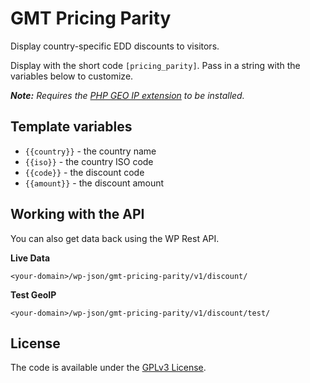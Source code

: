 # GMT Pricing Parity
Display country-specific EDD discounts to visitors.

Display with the short code `[pricing_parity]`. Pass in a string with the variables below to customize.

*__Note:__ Requires the [PHP GEO IP extension](http://php.net/manual/en/book.geoip.php) to be installed.*



## Template variables

- `{{country}}` - the country name
- `{{iso}}` - the country ISO code
- `{{code}}` - the discount code
- `{{amount}}` - the discount amount



## Working with the API

You can also get data back using the WP Rest API.

**Live Data**

```
<your-domain>/wp-json/gmt-pricing-parity/v1/discount/
```

**Test GeoIP**

```
<your-domain>/wp-json/gmt-pricing-parity/v1/discount/test/
```


## License

The code is available under the [GPLv3 License](LICENSE.md).